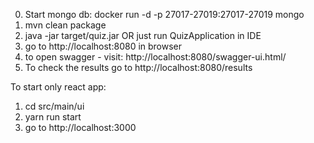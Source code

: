 

0) Start mongo db: 
docker run -d -p 27017-27019:27017-27019 mongo
1) mvn clean package
2) java -jar target/quiz.jar OR just run QuizApplication in IDE
3) go to http://localhost:8080 in browser
4) to open swagger - visit: 
http://localhost:8080/swagger-ui.html/
5) To check the results go to http://localhost:8080/results


To start only react app:
1) cd src/main/ui
2) yarn run start
3) go to http://localhost:3000